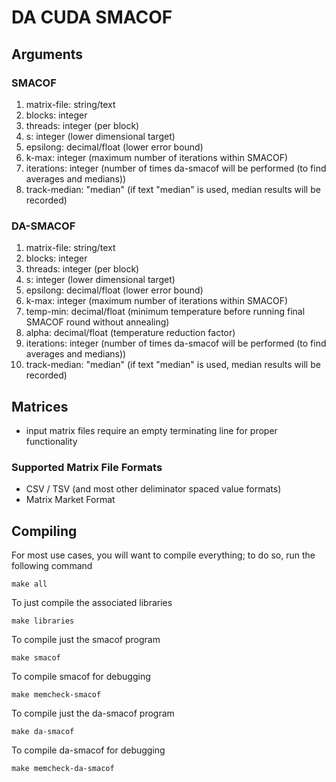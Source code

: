 # DA CUDA SMACOF

## Arguments
### SMACOF
1. matrix-file: string/text
2. blocks: integer
3. threads: integer (per block)
4. s: integer (lower dimensional target)
5. epsilong: decimal/float (lower error bound)
6. k-max: integer (maximum number of iterations within SMACOF)
7. iterations: integer (number of times da-smacof will be performed (to find averages and medians))
8. track-median: "median" (if text "median" is used, median results will be recorded)

### DA-SMACOF
1. matrix-file: string/text
2. blocks: integer
3. threads: integer (per block)
4. s: integer (lower dimensional target)
5. epsilong: decimal/float (lower error bound)
6. k-max: integer (maximum number of iterations within SMACOF)
7. temp-min: decimal/float (minimum temperature before running final SMACOF round without annealing)
8. alpha: decimal/float (temperature reduction factor)
9. iterations: integer (number of times da-smacof will be performed (to find averages and medians))
10. track-median: "median" (if text "median" is used, median results will be recorded)

## Matrices
- input matrix files require an empty terminating line for proper functionality
### Supported Matrix File Formats
- CSV / TSV (and most other deliminator spaced value formats)
- Matrix Market Format

## Compiling
For most use cases, you will want to compile everything; to do so, run the following command
```
make all
```
To just compile the associated libraries
```
make libraries
```
To compile just the smacof program
```
make smacof
```
To compile smacof for debugging
```
make memcheck-smacof
```
To compile just the da-smacof program
```
make da-smacof
```
To compile da-smacof for debugging
```
make memcheck-da-smacof
```